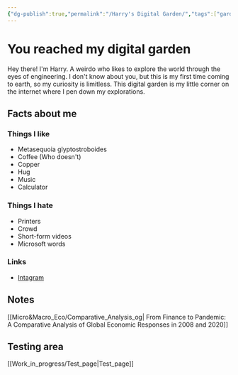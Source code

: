 ```yaml
---
{"dg-publish":true,"permalink":"/Harry's Digital Garden/","tags":["gardenEntry"]}
---
```






# You reached my digital garden
Hey there! I'm Harry. A weirdo who likes to explore the world through the eyes of engineering. I don't know about you, but this is my first time coming to earth, so my curiosity is limitless. This digital garden is my little corner on the internet where I pen down my explorations.

## Facts about me
### Things I like
- Metasequoia glyptostroboides
- Coffee (Who doesn't)
- Copper
- Hug
- Music
- Calculator

### Things I hate
- Printers
- Crowd
- Short-form videos
- Microsoft words

### Links
- [Intagram](https://instagram.com/nonaharry121?igshid=OGQ5ZDc2ODk2ZA==)


## Notes
[[Micro&Macro_Eco/Comparative_Analysis_og\| From Finance to Pandemic: A Comparative Analysis of Global Economic Responses in 2008 and 2020]]



## Testing area
[[Work_in_progress/Test_page\|Test_page]]




